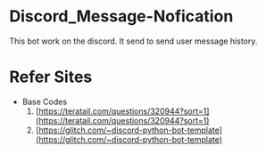 # Discord_Message-Nofication

This bot work on the discord. It send to send user message history.

# Refer Sites

* Base Codes
  1. [https://teratail.com/questions/320944?sort=1](https://teratail.com/questions/320944?sort=1)
  2. [https://glitch.com/~discord-python-bot-template](https://glitch.com/~discord-python-bot-template)
